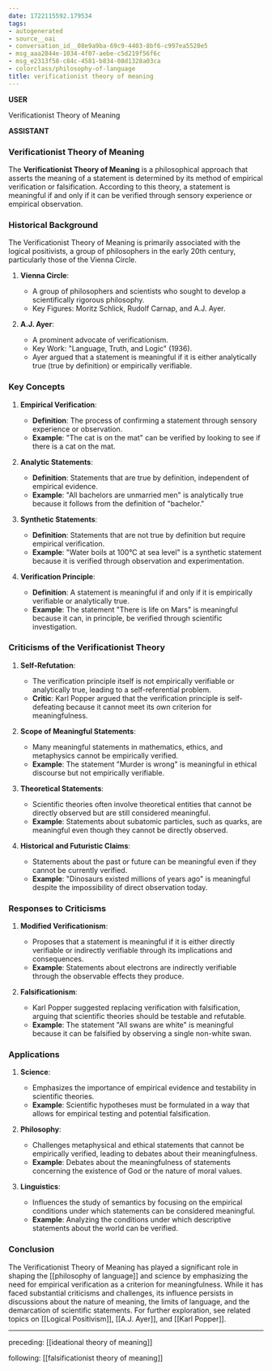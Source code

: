 ```yaml
---
date: 1722115592.179534
tags:
- autogenerated
- source__oai
- conversation_id__08e9a9ba-69c9-4403-8bf6-c997ea5520e5
- msg_aaa2844e-1034-4f07-aebe-c5d219f56f6c
- msg_e2313f58-c84c-4581-b834-08d1328a03ca
- colorclass/philosophy-of-language
title: verificationist theory of meaning
---
```


**USER**

Verificationist Theory of Meaning


**ASSISTANT**

### Verificationist Theory of Meaning

The **Verificationist Theory of Meaning** is a philosophical approach that asserts the meaning of a statement is determined by its method of empirical verification or falsification. According to this theory, a statement is meaningful if and only if it can be verified through sensory experience or empirical observation.

### Historical Background

The Verificationist Theory of Meaning is primarily associated with the logical positivists, a group of philosophers in the early 20th century, particularly those of the Vienna Circle.

1. **Vienna Circle**:
   - A group of philosophers and scientists who sought to develop a scientifically rigorous philosophy.
   - Key Figures: Moritz Schlick, Rudolf Carnap, and A.J. Ayer.

2. **A.J. Ayer**:
   - A prominent advocate of verificationism.
   - Key Work: "Language, Truth, and Logic" (1936).
   - Ayer argued that a statement is meaningful if it is either analytically true (true by definition) or empirically verifiable.

### Key Concepts

1. **Empirical Verification**:
   - **Definition**: The process of confirming a statement through sensory experience or observation.
   - **Example**: "The cat is on the mat" can be verified by looking to see if there is a cat on the mat.

2. **Analytic Statements**:
   - **Definition**: Statements that are true by definition, independent of empirical evidence.
   - **Example**: "All bachelors are unmarried men" is analytically true because it follows from the definition of "bachelor."

3. **Synthetic Statements**:
   - **Definition**: Statements that are not true by definition but require empirical verification.
   - **Example**: "Water boils at 100°C at sea level" is a synthetic statement because it is verified through observation and experimentation.

4. **Verification Principle**:
   - **Definition**: A statement is meaningful if and only if it is empirically verifiable or analytically true.
   - **Example**: The statement "There is life on Mars" is meaningful because it can, in principle, be verified through scientific investigation.

### Criticisms of the Verificationist Theory

1. **Self-Refutation**:
   - The verification principle itself is not empirically verifiable or analytically true, leading to a self-referential problem.
   - **Critic**: Karl Popper argued that the verification principle is self-defeating because it cannot meet its own criterion for meaningfulness.

2. **Scope of Meaningful Statements**:
   - Many meaningful statements in mathematics, ethics, and metaphysics cannot be empirically verified.
   - **Example**: The statement "Murder is wrong" is meaningful in ethical discourse but not empirically verifiable.

3. **Theoretical Statements**:
   - Scientific theories often involve theoretical entities that cannot be directly observed but are still considered meaningful.
   - **Example**: Statements about subatomic particles, such as quarks, are meaningful even though they cannot be directly observed.

4. **Historical and Futuristic Claims**:
   - Statements about the past or future can be meaningful even if they cannot be currently verified.
   - **Example**: "Dinosaurs existed millions of years ago" is meaningful despite the impossibility of direct observation today.

### Responses to Criticisms

1. **Modified Verificationism**:
   - Proposes that a statement is meaningful if it is either directly verifiable or indirectly verifiable through its implications and consequences.
   - **Example**: Statements about electrons are indirectly verifiable through the observable effects they produce.

2. **Falsificationism**:
   - Karl Popper suggested replacing verification with falsification, arguing that scientific theories should be testable and refutable.
   - **Example**: The statement "All swans are white" is meaningful because it can be falsified by observing a single non-white swan.

### Applications

1. **Science**:
   - Emphasizes the importance of empirical evidence and testability in scientific theories.
   - **Example**: Scientific hypotheses must be formulated in a way that allows for empirical testing and potential falsification.

2. **Philosophy**:
   - Challenges metaphysical and ethical statements that cannot be empirically verified, leading to debates about their meaningfulness.
   - **Example**: Debates about the meaningfulness of statements concerning the existence of God or the nature of moral values.

3. **Linguistics**:
   - Influences the study of semantics by focusing on the empirical conditions under which statements can be considered meaningful.
   - **Example**: Analyzing the conditions under which descriptive statements about the world can be verified.

### Conclusion

The Verificationist Theory of Meaning has played a significant role in shaping the [[philosophy of language]] and science by emphasizing the need for empirical verification as a criterion for meaningfulness. While it has faced substantial criticisms and challenges, its influence persists in discussions about the nature of meaning, the limits of language, and the demarcation of scientific statements. For further exploration, see related topics on [[Logical Positivism]], [[A.J. Ayer]], and [[Karl Popper]].


---

preceding: [[ideational theory of meaning]]  


following: [[falsificationist theory of meaning]]